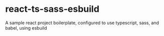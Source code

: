 # react-ts-sass-esbuild

A sample react project boilerplate, configured to use typescript, sass, and babel, using esbuild
